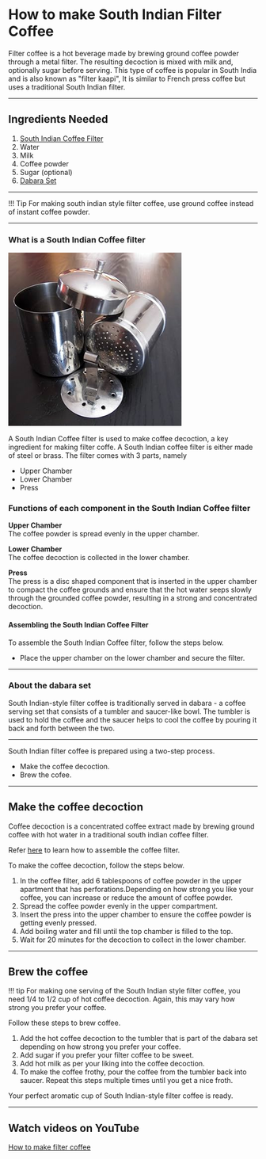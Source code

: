 # How to make South Indian Filter Coffee

Filter coffee is a hot beverage made by brewing ground coffee powder through a metal filter. The resulting decoction is mixed with milk and, optionally sugar before serving. This type of coffee is popular in South India and is also known as "filter kaapi", It is similar to French press coffee but uses a traditional South Indian filter.

---

## Ingredients Needed

1. [South Indian Coffee Filter](#what-is-a-south-indian-coffee-filter)
2. Water
3. Milk
4. Coffee powder
5. Sugar (optional)
6. [Dabara Set](#about-the-dabara-set)
---

!!! Tip
     For making south indian style filter coffee, use ground coffee instead of instant coffee powder.

---
### What is a South Indian Coffee filter
![Coffee Maker](/images/coffee_maker.jpg)

A South Indian Coffee filter is used to make coffee decoction, a key ingredient for making filter coffe. A South Indian coffee filter is either made of steel or brass. The filter comes with 3 parts, namely

- Upper Chamber
- Lower Chamber
- Press

### Functions of each component in the South Indian Coffee filter

**Upper Chamber**
<br> The coffee powder is spread evenly in the upper chamber.

**Lower Chamber**
<br> The coffee decoction is collected in the lower chamber.

**Press**
<br> The press is a disc shaped component that is inserted in the upper chamber to compact the coffee grounds and ensure that the hot water seeps slowly through the grounded coffee powder, resulting in a strong and concentrated decoction.

#### Assembling the South Indian Coffee Filter

To assemble the South Indian Coffee filter, follow the steps below.

- Place the upper chamber on the lower chamber and secure the filter. 

---
### About the dabara set

South Indian-style filter coffee is traditionally served in dabara - a coffee serving set that consists of a tumbler and saucer-like bowl. The tumbler is used to hold the coffee and the saucer helps to cool the coffee by pouring it back and forth between the two.

---

South Indian filter coffee is prepared using a two-step process.

- Make the coffee decoction.
- Brew the cofee.

---

## Make the coffee decoction

Coffee decoction is a concentrated coffee extract made by brewing ground coffee with hot water in a traditional south indian coffee filter.

Refer [here](#assembling-the-south-indian-coffee-filter) to learn how to assemble the coffee filter.

To make the coffee decoction, follow the steps below.

1. In the coffee filter, add 6 tablespoons of coffee powder in the upper apartment that has perforations.Depending on how strong you like your coffee, you can increase or reduce the amount of coffee powder.
2. Spread the coffee powder evenly in the upper compartment.
3. Insert the press into the upper chamber to ensure the coffee powder is getting evenly pressed.
4. Add boiling water and fill until the top chamber is filled to the top.
5. Wait for 20 minutes for the decoction to collect in the lower chamber.

---

## Brew the coffee

!!! tip
    For making one serving of the South Indian style filter coffee, you need 1/4 to 1/2 cup of hot coffee decoction. Again, this may vary how strong you prefer your coffee.

Follow these steps to brew coffee.

1. Add the hot coffee decoction to the tumbler that is part of the dabara set  depending on how strong you prefer your coffee.
2. Add sugar if you prefer your filter coffee to be sweet.
3. Add hot milk as per your liking into the coffee decoction.
4. To make the coffee frothy, pour the coffee from the tumbler back into saucer. Repeat this  steps multiple times until you get a nice froth.

Your perfect aromatic cup of South Indian-style filter coffee is ready. 

---
## Watch videos on YouTube
[How to make filter coffee](https://www.youtube.com/watch?v=YLwO2ylP6T4)
